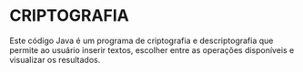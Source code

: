 # CRIPTOGRAFIA
Este código Java é um programa de criptografia e descriptografia que permite ao usuário inserir textos, escolher entre as operações disponíveis e visualizar os resultados.
